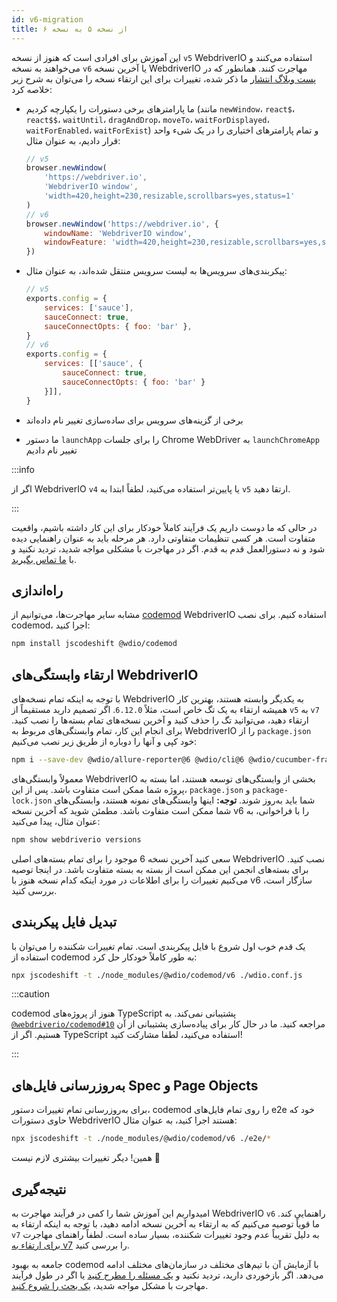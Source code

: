 ```yaml
---
id: v6-migration
title: از نسخه ۵ به نسخه ۶
---
```


این آموزش برای افرادی است که هنوز از نسخه `v5` WebdriverIO استفاده می‌کنند و می‌خواهند به نسخه `v6` یا آخرین نسخه WebdriverIO مهاجرت کنند. همانطور که در [پست وبلاگ انتشار](https://webdriver.io/blog/2020/03/26/webdriverio-v6-released) ما ذکر شده، تغییرات برای این ارتقاء نسخه را می‌توان به شرح زیر خلاصه کرد:

- ما پارامترهای برخی دستورات را یکپارچه کردیم (مانند `newWindow`، `react$`، `react$$`، `waitUntil`، `dragAndDrop`، `moveTo`، `waitForDisplayed`، `waitForEnabled`، `waitForExist`) و تمام پارامترهای اختیاری را در یک شیء واحد قرار دادیم، به عنوان مثال:

    ```js
    // v5
    browser.newWindow(
        'https://webdriver.io',
        'WebdriverIO window',
        'width=420,height=230,resizable,scrollbars=yes,status=1'
    )
    // v6
    browser.newWindow('https://webdriver.io', {
        windowName: 'WebdriverIO window',
        windowFeature: 'width=420,height=230,resizable,scrollbars=yes,status=1'
    })
    ```

- پیکربندی‌های سرویس‌ها به لیست سرویس منتقل شده‌اند، به عنوان مثال:

    ```js
    // v5
    exports.config = {
        services: ['sauce'],
        sauceConnect: true,
        sauceConnectOpts: { foo: 'bar' },
    }
    // v6
    exports.config = {
        services: [['sauce', {
            sauceConnect: true,
            sauceConnectOpts: { foo: 'bar' }
        }]],
    }
    ```

- برخی از گزینه‌های سرویس برای ساده‌سازی تغییر نام داده‌اند
- ما دستور `launchApp` را برای جلسات Chrome WebDriver به `launchChromeApp` تغییر نام دادیم

:::info

اگر از WebdriverIO `v4` یا پایین‌تر استفاده می‌کنید، لطفاً ابتدا به `v5` ارتقا دهید.

:::

در حالی که ما دوست داریم یک فرآیند کاملاً خودکار برای این کار داشته باشیم، واقعیت متفاوت است. هر کسی تنظیمات متفاوتی دارد. هر مرحله باید به عنوان راهنمایی دیده شود و نه دستورالعمل قدم به قدم. اگر در مهاجرت با مشکلی مواجه شدید، تردید نکنید و با [ما تماس بگیرید](https://github.com/webdriverio/codemod/discussions/new).

## راه‌اندازی

مشابه سایر مهاجرت‌ها، می‌توانیم از [codemod](https://github.com/webdriverio/codemod) WebdriverIO استفاده کنیم. برای نصب codemod، اجرا کنید:

```sh
npm install jscodeshift @wdio/codemod
```

## ارتقاء وابستگی‌های WebdriverIO

با توجه به اینکه تمام نسخه‌های WebdriverIO به یکدیگر وابسته هستند، بهترین کار همیشه ارتقاء به یک تگ خاص است، مثلاً `6.12.0`. اگر تصمیم دارید مستقیماً از `v5` به `v7` ارتقاء دهید، می‌توانید تگ را حذف کنید و آخرین نسخه‌های تمام بسته‌ها را نصب کنید. برای انجام این کار، تمام وابستگی‌های مربوط به WebdriverIO را از `package.json` خود کپی و آنها را دوباره از طریق زیر نصب می‌کنیم:

```sh
npm i --save-dev @wdio/allure-reporter@6 @wdio/cli@6 @wdio/cucumber-framework@6 @wdio/local-runner@6 @wdio/spec-reporter@6 @wdio/sync@6 wdio-chromedriver-service@6 webdriverio@6
```

معمولاً وابستگی‌های WebdriverIO بخشی از وابستگی‌های توسعه هستند، اما بسته به پروژه شما ممکن است متفاوت باشد. پس از این، `package.json` و `package-lock.json` شما باید به‌روز شوند. __توجه:__ اینها وابستگی‌های نمونه هستند، وابستگی‌های شما ممکن است متفاوت باشد. مطمئن شوید که آخرین نسخه v6 را با فراخوانی، به عنوان مثال، پیدا می‌کنید:

```sh
npm show webdriverio versions
```

سعی کنید آخرین نسخه 6 موجود را برای تمام بسته‌های اصلی WebdriverIO نصب کنید. برای بسته‌های انجمن این ممکن است از بسته به بسته متفاوت باشد. در اینجا توصیه می‌کنیم تغییرات را برای اطلاعات در مورد اینکه کدام نسخه هنوز با v6 سازگار است، بررسی کنید.

## تبدیل فایل پیکربندی

یک قدم خوب اول شروع با فایل پیکربندی است. تمام تغییرات شکننده را می‌توان با استفاده از codemod به طور کاملاً خودکار حل کرد:

```sh
npx jscodeshift -t ./node_modules/@wdio/codemod/v6 ./wdio.conf.js
```

:::caution

codemod هنوز از پروژه‌های TypeScript پشتیبانی نمی‌کند. به [`@webdriverio/codemod#10`](https://github.com/webdriverio/codemod/issues/10) مراجعه کنید. ما در حال کار برای پیاده‌سازی پشتیبانی از آن هستیم. اگر از TypeScript استفاده می‌کنید، لطفا مشارکت کنید!

:::

## به‌روزرسانی فایل‌های Spec و Page Objects

برای به‌روزرسانی تمام تغییرات دستور، codemod را روی تمام فایل‌های e2e خود که حاوی دستورات WebdriverIO هستند اجرا کنید، به عنوان مثال:

```sh
npx jscodeshift -t ./node_modules/@wdio/codemod/v6 ./e2e/*
```

همین! دیگر تغییرات بیشتری لازم نیست 🎉

## نتیجه‌گیری

امیدواریم این آموزش شما را کمی در فرآیند مهاجرت به WebdriverIO `v6` راهنمایی کند. ما قویاً توصیه می‌کنیم که به ارتقاء به آخرین نسخه ادامه دهید، با توجه به اینکه ارتقاء به `v7` به دلیل تقریباً عدم وجود تغییرات شکننده، بسیار ساده است. لطفاً راهنمای مهاجرت [برای ارتقاء به v7](v7-migration) را بررسی کنید.

جامعه به بهبود codemod با آزمایش آن با تیم‌های مختلف در سازمان‌های مختلف ادامه می‌دهد. اگر بازخوردی دارید، تردید نکنید و [یک مسئله را مطرح کنید](https://github.com/webdriverio/codemod/issues/new) یا اگر در طول فرآیند مهاجرت با مشکل مواجه شدید، [یک بحث را شروع کنید](https://github.com/webdriverio/codemod/discussions/new).